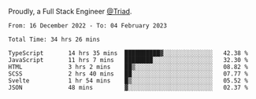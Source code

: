 Proudly, a Full Stack Engineer [@Triad](https://github.com/Triad-Behavioral-Health).
<!--START_SECTION:waka-->

```text
From: 16 December 2022 - To: 04 February 2023

Total Time: 34 hrs 26 mins

TypeScript       14 hrs 35 mins  ██████████▓░░░░░░░░░░░░░░   42.38 %
JavaScript       11 hrs 7 mins   ████████░░░░░░░░░░░░░░░░░   32.30 %
HTML             3 hrs 2 mins    ██▒░░░░░░░░░░░░░░░░░░░░░░   08.82 %
SCSS             2 hrs 40 mins   ██░░░░░░░░░░░░░░░░░░░░░░░   07.77 %
Svelte           1 hr 54 mins    █▒░░░░░░░░░░░░░░░░░░░░░░░   05.52 %
JSON             48 mins         ▓░░░░░░░░░░░░░░░░░░░░░░░░   02.37 %
```

<!--END_SECTION:waka-->
